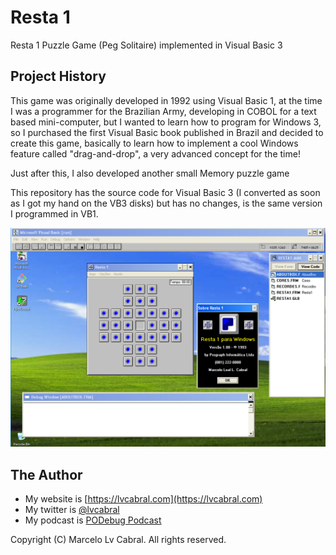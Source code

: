 # Resta 1
Resta 1 Puzzle Game (Peg Solitaire) implemented in Visual Basic 3

## Project History
This game was originally developed in 1992 using Visual Basic 1, at the time I was a programmer for the Brazilian Army, developing in COBOL for a text based mini-computer, but I wanted to learn how to program for Windows 3, so I purchased the first Visual Basic book published in Brazil and decided to create this game, basically to learn how to implement a cool Windows feature called "drag-and-drop", a very advanced concept for the time!

Just after this, I also developed another small Memory puzzle game 

This repository has the source code for Visual Basic 3 (I converted as soon as I got my hand on the VB3 disks) but has no changes, is the same version I programmed in VB1.

![Screenshot](https://github.com/lvcabral/RESTA1-VB3/blob/master/SCREENSHOT.png?raw=true)

## The Author
- My website is [https://lvcabral.com](https://lvcabral.com)
- My twitter is [@lvcabral](https://twitter.com/twitter)
- My podcast is [PODebug Podcast](http://podebug.com)

Copyright (C) Marcelo Lv Cabral. All rights reserved.
